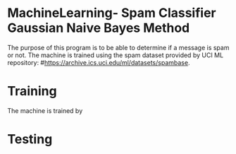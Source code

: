 # MachineLearning- Spam Classifier Gaussian Naive Bayes Method

The purpose of this program is to be able to determine if a message is spam or not.
The machine is trained using the spam dataset provided by UCI ML repository: #https://archive.ics.uci.edu/ml/datasets/spambase.

# Training
The machine is trained by 

# Testing 
